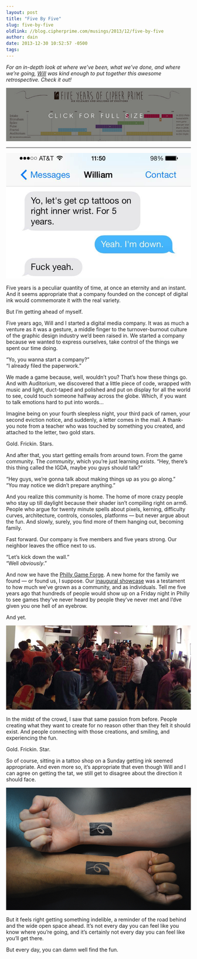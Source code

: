 ```yaml
---
layout: post
title: "Five By Five"
slug: five-by-five
oldlink: //blog.cipherprime.com/musings/2013/12/five-by-five
author: dain
date: 2013-12-30 10:52:57 -0500
tags: 
---
```


_For an in-depth look at where we’ve been, what we’ve done, and where we’re going, [Will](http://twitter.com/willstall) was kind enough to put together this awesome retrospective. Check it out!_

[![clickforfull](/img/blog/clickforfull.jpg)](/img/blog/cp_poster_5year-1.jpg)

* * *

[![message](/img/blog/message.jpg)](/img/blog/message.jpg)

Five years is a peculiar quantity of time, at once an eternity and an instant. And it seems appropriate that a company founded on the concept of digital ink would commemorate it with the real variety.

But I’m getting ahead of myself.

Five years ago, Will and I started a digital media company. It was as much a venture as it was a gesture, a middle finger to the turnover-burnout culture of the graphic design industry we’d been raised in. We started a company because we wanted to express ourselves, take control of the things we spent our time doing.

“Yo, you wanna start a company?”  
“I already filed the paperwork.”

We made a game because, well, wouldn’t you? That’s how these things go. And with Auditorium, we discovered that a little piece of code, wrapped with music and light, duct-taped and polished and put on display for all the world to see, could touch someone halfway across the globe. Which, if you want to talk emotions hard to put into words…

Imagine being on your fourth sleepless night, your third pack of ramen, your second eviction notice, and suddenly, a letter comes in the mail. A thank-you note from a teacher who was touched by something you created, and attached to the letter, two gold stars.

Gold. Frickin. Stars.

And after that, you start getting emails from around town. From the game community. The _community_, which you’re just learning _exists_. “Hey, there’s this thing called the IGDA, maybe you guys should talk?”

“Hey guys, we’re gonna talk about making things up as you go along.”  
“You may notice we didn’t prepare anything.”

And you realize this community is home. The home of more crazy people who stay up till daylight because their shader isn’t compiling right on arm6. People who argue for twenty minute spells about pixels, kerning, difficulty curves, architecture, controls, consoles, platforms — but never argue about the fun. And slowly, surely, you find more of them hanging out, becoming family.

Fast forward. Our company is five members and five years strong. Our neighbor leaves the office next to us.

“Let’s kick down the wall.”  
“Well _obviously_.”

And now we have the [Philly Game Forge](http://www.phillygameforge.com). A new home for the family we found — or found us, I suppose. Our [inaugural showcase](http://phillygameforge.com/showcase) was a testament to how much we’ve grown as a community, and as individuals. Tell me five years ago that hundreds of people would show up on a Friday night in Philly to see games they’ve never heard by people they’ve never met and I’dve given you one hell of an eyebrow.

And yet.

![showcase](/img/blog/showcase.jpg)

In the midst of the crowd, I saw that same passion from before. People creating what they want to create for no reason other than they felt it should exist. And people connecting with those creations, and smiling, and experiencing the fun.

Gold. Frickin. Star.

So of course, sitting in a tattoo shop on a Sunday getting ink seemed appropriate. And even more so, it’s appropriate that even though Will and I can agree on getting the tat, we still get to disagree about the direction it should face.

![tats](/img/blog/tats.jpg)

But it feels right getting something indelible, a reminder of the road behind and the wide open space ahead. It’s not every day you can feel like you know where you’re going, and it’s certainly not every day you can feel like you’ll get there.

But every day, you can damn well find the fun.
